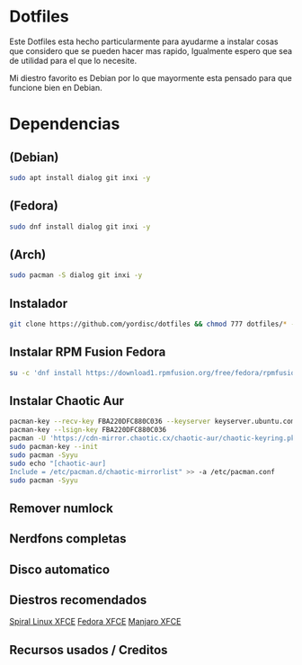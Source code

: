 # Dotfiles
Este Dotfiles esta hecho particularmente para ayudarme a instalar cosas que considero que se pueden hacer mas rapido, Igualmente espero que sea de utilidad para el que lo necesite.

Mi diestro favorito es Debian por lo que mayormente esta pensado para que funcione bien en Debian.

# Dependencias 
## (Debian)
```bash
sudo apt install dialog git inxi -y
```
## (Fedora)
```bash
sudo dnf install dialog git inxi -y
```
## (Arch)
```bash
sudo pacman -S dialog git inxi -y
```

## Instalador
```bash
git clone https://github.com/yordisc/dotfiles && chmod 777 dotfiles/* -R && cd dotfiles/ && sudo bash dotfiles.sh
```

## Instalar RPM Fusion Fedora
```bash
su -c 'dnf install https://download1.rpmfusion.org/free/fedora/rpmfusion-free-release-$(rpm -E %fedora).noarch.rpm https://download1.rpmfusion.org/nonfree/fedora/rpmfusion-nonfree-release-$(rpm -E %fedora).noarch.rpm'
```

## Instalar Chaotic Aur
```bash
pacman-key --recv-key FBA220DFC880C036 --keyserver keyserver.ubuntu.com
pacman-key --lsign-key FBA220DFC880C036
pacman -U 'https://cdn-mirror.chaotic.cx/chaotic-aur/chaotic-keyring.pkg.tar.zst' 'https://cdn-mirror.chaotic.cx/chaotic-aur/chaotic-mirrorlist.pkg.tar.zst'
sudo pacman-key --init
sudo pacman -Syyu
sudo echo "[chaotic-aur]
Include = /etc/pacman.d/chaotic-mirrorlist" >> -a /etc/pacman.conf
sudo pacman -Syyu
```

## Remover numlock
## Nerdfons completas
## Disco automatico

## Diestros recomendados
[Spiral Linux XFCE](https://spirallinux.github.io/#download)
[Fedora XFCE](https://spins.fedoraproject.org/xfce/download/index.html)
[Manjaro XFCE](https://manjaro.org/download/)
## Recursos usados / Creditos